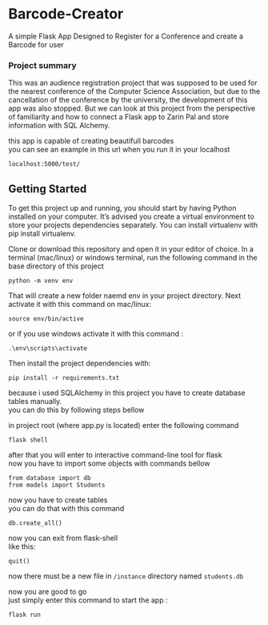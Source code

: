 # Barcode-Creator
A simple Flask App Designed to Register for a Conference and create a Barcode for user

### Project summary
This was an audience registration project that was supposed to be used for the nearest conference of the Computer Science Association, but due to the cancellation of the conference by the university, the development of this app was also stopped.
But we can look at this project from the perspective of familiarity and how to connect a Flask app to Zarin Pal and store information with SQL Alchemy.  

this app is capable of creating beautifull barcodes  
you can see an example in this url when you run it in your localhost
```
localhost:5000/test/
```

## Getting Started
To get this project up and running, you should start by having Python installed on your computer. It’s advised you create a virtual environment to store your projects dependencies separately. You can install virtualenv with pip install virtualenv.

Clone or download this repository and open it in your editor of choice. In a terminal (mac/linux) or windows terminal, run the following command in the base directory of this project

``` 
python -m venv env
```

That will create a new folder naemd env in your project directory. Next activate it with this command on mac/linux:

```
source env/bin/active
```

or if you use windows activate it with this command :
```
.\env\scripts\activate
```

Then install the project dependencies with:
```
pip install -r requirements.txt
```

because i used SQLAlchemy in this project you have to create database tables manually.    
you can do this by following steps bellow  
  
in project root (where app.py is located) enter the following command
```
flask shell
```

after that you will enter to interactive command-line tool for flask   
now you have to import some objects with commands bellow
```
from database import db
from models import Students
```

now you have to create tables  
you can do that with this command
```
db.create_all()
```
now you can exit from flask-shell  
like this: 
```
quit()
```

now there must be a new file in `/instance` directory named `students.db`

now you are good to go  
just simply enter this command to start the app :
```
flask run
```
